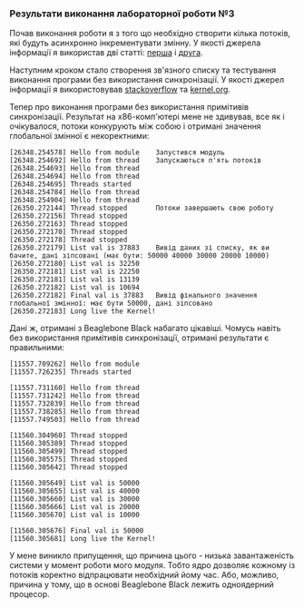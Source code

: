 
###  Результати виконання лабораторної роботи №3

Почав виконання роботи я з того що необхідно створити кілька потоків, які будуть асинхронно інкрементувати змінну. У якості джерела інформації я використав дві статті: [перша](http://tuxthink.blogspot.com/2011/02/kernel-thread-creation-1.html) і [друга](https://subscription.packtpub.com/book/application_development/9781785883057/1/ch01lvl1sec13/kernel-threads).


Наступним кроком стало створення зв'язного списку та тестування виконання програми без використання синхронізації. У якості джерел інформації я використовував [stackoverflow](https://stackoverflow.com/questions/33933344/adding-items-to-a-linux-kernel-linked-list?answertab=votes#tab-top) та [kernel.org](https://www.kernel.org/doc/htmldocs/kernel-api/adt.html).


Тепер про виконання програми без використання примітивів синхронізації. Результат на х86-комп'ютері мене не здивував, все як і очікувалося, потоки конкурують між собою і отримані значення глобальної змінної є некоректними:
```
[26348.254578] Hello from module	Запустився модуль
[26348.254692] Hello from thread	Запускаються п'ять потоків
[26348.254693] Hello from thread
[26348.254694] Hello from thread
[26348.254695] Threads started		
[26348.254784] Hello from thread
[26348.254904] Hello from thread
[26350.272144] Thread stopped		Потоки завершають свою роботу
[26350.272156] Thread stopped
[26350.272163] Thread stopped
[26350.272170] Thread stopped
[26350.272178] Thread stopped
[26350.272179] List val is 37883	Вивід даних зі списку, як ви бачите, дані зіпсовані (має бути: 50000 40000 30000 20000 10000)
[26350.272180] List val is 32250
[26350.272181] List val is 22250
[26350.272181] List val is 13139
[26350.272182] List val is 10694
[26350.272182] Final val is 37883	Вивід фінального значення глобальної змінної: має бути 50000, дані зіпсовано
[26350.272183] Long live the Kernel!
```

Дані ж, отримані з Beaglebone Black набагато цікавіші. Чомусь навіть без використання примітивів синхронізації, отримані результати є правильними:
```
[11557.709262] Hello from module
[11557.726235] Threads started

[11557.731160] Hello from thread
[11557.731242] Hello from thread
[11557.732839] Hello from thread
[11557.738285] Hello from thread
[11557.749503] Hello from thread

[11560.304960] Thread stopped
[11560.305389] Thread stopped
[11560.305499] Thread stopped
[11560.305575] Thread stopped
[11560.305642] Thread stopped

[11560.305649] List val is 50000
[11560.305655] List val is 40000
[11560.305660] List val is 30000
[11560.305666] List val is 20000
[11560.305670] List val is 10000

[11560.305676] Final val is 50000
[11560.305681] Long live the Kernel!

```

У мене виникло припущення, що причина цього - низька завантаженість системи у момент роботи мого модуля. Тобто ядро дозволяє кожному із потоків коректно відпрацювати необхідний йому час. Або, можливо, причина у тому, що в основі Beaglebone Black лежить одноядерний процесор.

